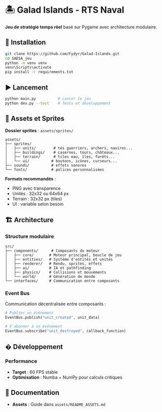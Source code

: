 # 🏝️ Galad Islands - RTS Naval

**Jeu de stratégie temps réel** basé sur Pygame avec architecture modulaire.

## 🚀 Installation

```bash
git clone https://github.com/Fydyr/Galad-Islands.git
cd SAE5A_jeu
python -m venv venv
venv\Scripts\activate
pip install -r requirements.txt
```

## ▶️ Lancement

```bash
python main.py          # Lancer le jeu
python dev.py --test    # Tests et développement
```

## 🎨 Assets et Sprites

**Dossier sprites** : `assets/sprites/`

```
assets/
├── sprites/
│   ├── units/        # tes guerriers, archers, navires...
│   ├── buildings/    # casernes, tours, châteaux...
│   ├── terrain/      # tiles eau, îles, forêts...
│   └── ui/          # boutons, icônes, curseurs...
├── sounds/          # effets sonores
└── fonts/           # polices personnalisées
```

**Formats recommandés** :
- PNG avec transparence
- Unités : 32x32 ou 64x64 px
- Terrain : 32x32 px (tiles)
- UI : variable selon besoin

## 🏗️ Architecture

### Structure modulaire
```
src/
├── components/      # Composants du moteur
│   ├── core/       # Moteur principal, boucle de jeu
│   ├── entities/   # Système d'entités et unités
│   ├── renderer/   # Rendu, sprites, effets
│   ├── ai/         # IA et pathfinding
│   ├── physics/    # Collisions et mouvements
│   └── world/      # Génération de monde
└── interfaces/     # Communication entre composants
```

### Event Bus
Communication décentralisée entre composants :
```python
# Publier un événement
EventBus.publish("unit_created", unit_data)

# S'abonner à un événement  
EventBus.subscribe("unit_destroyed", callback_function)
```

## �️ Développement

### Performance
- **Target** : 60 FPS stable
- **Optimisation** : Numba + NumPy pour calculs critiques

## 📖 Documentation

- **Assets** : Guide dans `assets/README_ASSETS.md`